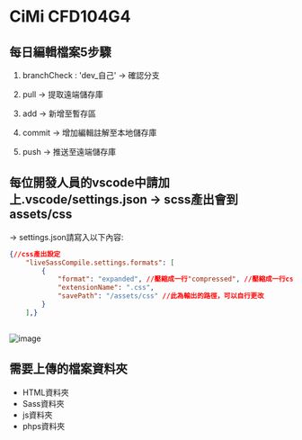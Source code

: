 # CiMi CFD104G4

## 每日編輯檔案5步驟

1. branchCheck : 'dev_自己'  ->    確認分支

2. pull                     ->    提取遠端儲存庫

3. add                      ->    新增至暫存區

4. commit                   ->    增加編輯註解至本地儲存庫

5. push                     ->    推送至遠端儲存庫


## 每位開發人員的vscode中請加上.vscode/settings.json -> scss產出會到assets/css
-> settings.json請寫入以下內容:

```json
{//css產出設定
    "liveSassCompile.settings.formats": [
        {
            "format": "expanded", //壓縮成一行"compressed", //壓縮成一行css，正式版本
            "extensionName": ".css",
            "savePath": "/assets/css" //此為輸出的路徑，可以自行更改
        }
    ],}
    
 ```
![image](https://user-images.githubusercontent.com/60212492/154827340-f5c57478-ab71-408f-96e7-22c4b440e2ba.png)


## 需要上傳的檔案資料夾

- HTML資料夾
- Sass資料夾
- js資料夾
- phps資料夾
